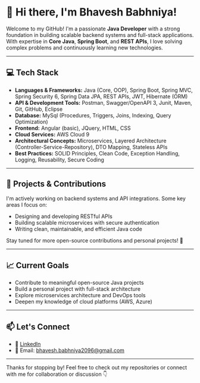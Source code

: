 # 👋 Hi there, I'm Bhavesh Babhniya!

Welcome to my GitHub! I'm a passionate **Java Developer** with a strong foundation in building scalable backend systems and full-stack applications. With expertise in **Core Java**, **Spring Boot**, and **REST APIs**, I love solving complex problems and continuously learning new technologies.

---

## 💻 Tech Stack
- **Languages & Frameworks:** Java (Core, OOP), Spring Boot, Spring MVC, Spring Security 6, Spring Data JPA, REST APIs, JWT, Hibernate (ORM)
- **API & Development Tools:** Postman, Swagger/OpenAPI 3, Junit, Maven, Git, GitHub, Eclipse
- **Database:** MySql (Procedures, Triggers, Joins, Indexing, Query Optimization)
- **Frontend:** Angular (basic), JQuery, HTML, CSS
- **Cloud Services:** AWS Cloud 9
- **Architectural Concepts:** Microservices, Layered Architecture (Controller-Service-Repository), DTO Mapping, Stateless APIs
- **Best Practices:** SOLID Principles, Clean Code, Exception Handling, Logging, Reusability, Secure Coding

---

## 🔨 Projects & Contributions
I'm actively working on backend systems and API integrations. Some key areas I focus on:
- Designing and developing RESTful APIs
- Building scalable microservices with secure authentication
- Writing clean, maintainable, and efficient Java code

Stay tuned for more open-source contributions and personal projects! 🚀

---

## 📈 Current Goals
- Contribute to meaningful open-source Java projects
- Build a personal project with full-stack architecture
- Explore microservices architecture and DevOps tools
- Deepen my knowledge of cloud platforms (AWS, Azure)

---

## 📫 Let's Connect
- 💼 [LinkedIn](https://www.linkedin.com/in/bhavesh-babhniya-195535154/)
- 📧 Email: bhavesh.babhniya2096@gmail.com

---

Thanks for stopping by! Feel free to check out my repositories or connect with me for collaboration or discussion 👇

